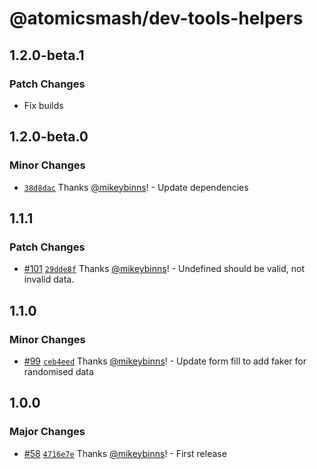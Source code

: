 # @atomicsmash/dev-tools-helpers

## 1.2.0-beta.1

### Patch Changes

- Fix builds

## 1.2.0-beta.0

### Minor Changes

- [`38d8dac`](https://github.com/AtomicSmash/packages/commit/38d8dac02de80f2a0dfa673194a401e2a69aed55) Thanks [@mikeybinns](https://github.com/mikeybinns)! - Update dependencies

## 1.1.1

### Patch Changes

- [#101](https://github.com/AtomicSmash/packages/pull/101) [`29dde8f`](https://github.com/AtomicSmash/packages/commit/29dde8f9f0e84da069e3f577973a1136f9c74047) Thanks [@mikeybinns](https://github.com/mikeybinns)! - Undefined should be valid, not invalid data.

## 1.1.0

### Minor Changes

- [#99](https://github.com/AtomicSmash/packages/pull/99) [`ceb4eed`](https://github.com/AtomicSmash/packages/commit/ceb4eeda6fe2589c061556dc4022499a1a7f42d0) Thanks [@mikeybinns](https://github.com/mikeybinns)! - Update form fill to add faker for randomised data

## 1.0.0

### Major Changes

- [#58](https://github.com/AtomicSmash/packages/pull/58) [`4716e7e`](https://github.com/AtomicSmash/packages/commit/4716e7e07e72b34a955c67a220a83e7e5771fa36) Thanks [@mikeybinns](https://github.com/mikeybinns)! - First release
